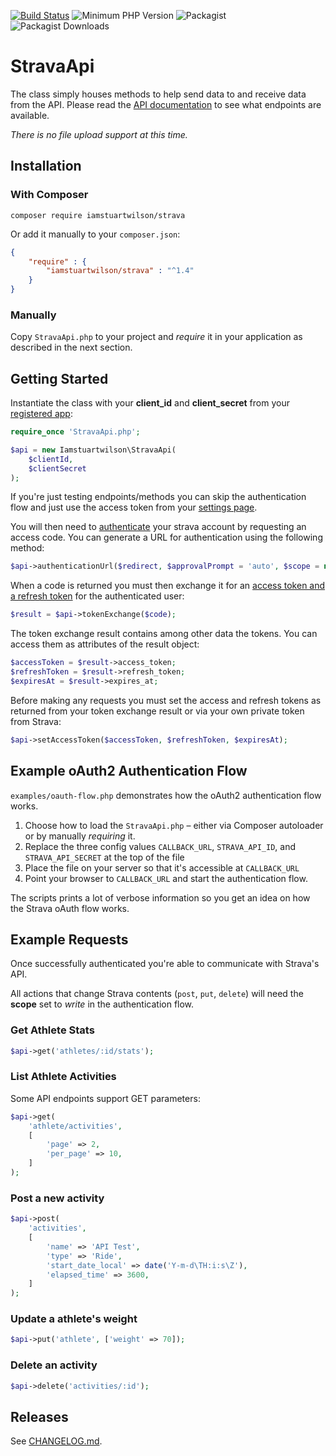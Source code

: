 [![Build Status](https://travis-ci.org/iamstuartwilson/strava.svg)](https://travis-ci.org/iamstuartwilson/strava)
![Minimum PHP Version](http://img.shields.io/badge/php->=5.5-8892BF.svg?style=flat)
![Packagist](https://img.shields.io/packagist/v/iamstuartwilson/strava.svg)
![Packagist Downloads](https://img.shields.io/packagist/dt/iamstuartwilson/strava.svg)

# StravaApi

The class simply houses methods to help send data to and receive data from the API. Please read the [API documentation](https://developers.strava.com/docs/reference/) to see what endpoints are available.

*There is no file upload support at this time.*

## Installation

### With Composer

``` shell
composer require iamstuartwilson/strava
```

Or add it manually to your `composer.json`:

``` json
{
    "require" : {
        "iamstuartwilson/strava" : "^1.4"
    }
}
```

### Manually

Copy `StravaApi.php` to your project and *require* it in your application as described in the next section.

## Getting Started

Instantiate the class with your **client_id** and **client_secret** from your [registered app](https://www.strava.com/settings/api):

``` php
require_once 'StravaApi.php';

$api = new Iamstuartwilson\StravaApi(
    $clientId,
    $clientSecret
);
```

If you're just testing endpoints/methods you can skip the authentication flow and just use the access token from your [settings page](https://www.strava.com/settings/api).

You will then need to [authenticate](https://developers.strava.com/docs/authentication/) your strava account by requesting an access code. You can generate a URL for authentication using the following method:

``` php
$api->authenticationUrl($redirect, $approvalPrompt = 'auto', $scope = null, $state = null);
```

When a code is returned you must then exchange it for an [access token and a refresh token](http://developers.strava.com/docs/authentication/#token-exchange) for the authenticated user:

``` php
$result = $api->tokenExchange($code);
```

The token exchange result contains among other data the tokens. You can access them as attributes of the result object:

```php
$accessToken = $result->access_token;
$refreshToken = $result->refresh_token;
$expiresAt = $result->expires_at;
```

Before making any requests you must set the access and refresh tokens as returned from your token exchange result or via your own private token from Strava:

``` php
$api->setAccessToken($accessToken, $refreshToken, $expiresAt);
```

## Example oAuth2 Authentication Flow

`examples/oauth-flow.php` demonstrates how the oAuth2 authentication flow works.

1. Choose how to load the `StravaApi.php` – either via Composer autoloader or by manually *requiring* it.
2. Replace the three config values `CALLBACK_URL`, `STRAVA_API_ID`, and `STRAVA_API_SECRET` at the top of the file
3. Place the file on your server so that it's accessible at `CALLBACK_URL`
4. Point your browser to `CALLBACK_URL` and start the authentication flow.

The scripts prints a lot of verbose information so you get an idea on how the Strava oAuth flow works.

## Example Requests

Once successfully authenticated you're able to communicate with Strava's API.

All actions that change Strava contents (`post`, `put`, `delete`) will need the **scope** set to *write* in the authentication flow.

### Get Athlete Stats

``` php
$api->get('athletes/:id/stats');
```

### List Athlete Activities

Some API endpoints support GET parameters:

``` php
$api->get(
    'athlete/activities',
    [
        'page' => 2,
        'per_page' => 10,
    ]
);
```

### Post a new activity

``` php
$api->post(
    'activities', 
    [
        'name' => 'API Test',
        'type' => 'Ride',
        'start_date_local' => date('Y-m-d\TH:i:s\Z'),
        'elapsed_time' => 3600,
    ]
);
```

### Update a athlete's weight

``` php
$api->put('athlete', ['weight' => 70]);
```

### Delete an activity

``` php
$api->delete('activities/:id');
```

## Releases

See [CHANGELOG.md](https://github.com/iamstuartwilson/strava/blob/master/CHANGELOG.md).
